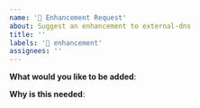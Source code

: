 ```yaml
---
name: '🚀 Enhancement Request'
about: Suggest an enhancement to external-dns
title: ''
labels: '🚀 enhancement'
assignees: ''
---
```


<!-- Please only use this template for submitting enhancement requests.  -->

**What would you like to be added**:

**Why is this needed**: